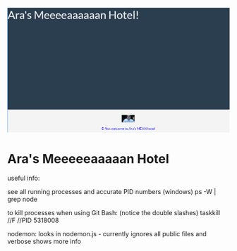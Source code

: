 ![Alt text](./public/images/Homepage.PNG?raw=true "Sneak Peek at the Hotel")

# Ara's Meeeeeaaaaan Hotel


useful info:

see all running processes and accurate PID numbers (windows)
ps -W | grep node

to kill processes when using Git Bash: (notice the double slashes)
taskkill //F //PID 5318008

nodemon:
looks in nodemon.js - currently ignores all public files and verbose shows more info
